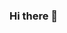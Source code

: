 ### Hi there 👋

<!--
**AhrnishDahal/AhrnishDahal** is a ✨ _special_ ✨ repository because its `README.md` (this file) appears on your GitHub profile.


- 🔭 I’m currently pursuing BTech in Information Technology and Mahematical Innovation at Cluster Innovation,Delhi University.
